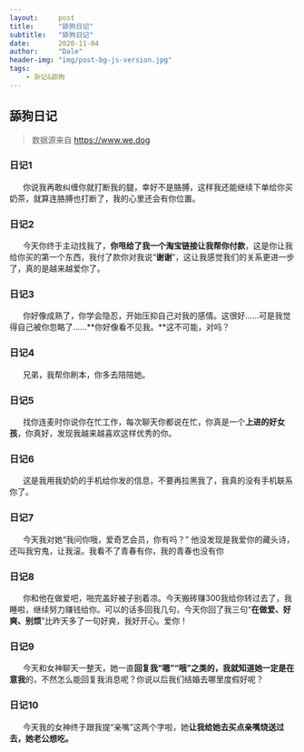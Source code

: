 ```yaml
---
layout:     post
title:      "舔狗日记"
subtitle:   "舔狗日记"
date:       2020-11-04
author:     "Dale"
header-img: "img/post-bg-js-version.jpg"
tags:
    - 杂记&舔狗 
---
```


## 舔狗日记
> 数据源来自 https://www.we.dog 

### 日记1
&#160;&#160; &#160; &#160;你说我再敢纠缠你就打断我的腿，幸好不是胳膊，这样我还能继续下单给你买奶茶，就算连胳膊也打断了，我的心里还会有你位置。

### 日记2
&#160;&#160; &#160; &#160;今天你终于主动找我了，**你甩给了我一个淘宝链接让我帮你付款**，这是你让我给你买的第一个东西，我付了款你对我说“**谢谢**”，这让我感觉我们的关系更进一步了，真的是越来越爱你了。

### 日记3
&#160;&#160; &#160; &#160;你好像成熟了，你学会隐忍，开始压抑自己对我的感情。这很好……可是我觉得自己被你忽略了……**你好像看不见我。**这不可能，对吗？

### 日记4
&#160;&#160; &#160; &#160;兄弟，我帮你刷本，你多去陪陪她。

### 日记5
&#160;&#160; &#160; &#160;找你连麦时你说你在忙工作，每次聊天你都说在忙，你真是一个**上进的好女孩**，你真好，发现我越来越喜欢这样优秀的你。

### 日记6
&#160;&#160; &#160; &#160;这是我用我奶奶的手机给你发的信息，不要再拉黑我了，我真的没有手机联系你了。

### 日记7
&#160;&#160; &#160; &#160;今天我对她“我问你哦，爱奇艺会员，你有吗？” 他没发现是我爱你的藏头诗，还叫我穷鬼，让我滚。我看不了青春有你，我的青春也没有你

### 日记8
&#160;&#160; &#160; &#160;你和他在做爱吧，啪完盖好被子别着凉。今天搬砖赚300我给你转过去了，我睡啦，继续努力赚钱给你。可以的话多回我几句，今天你回了我三句“**在做爱、好爽、别烦**”比昨天多了一句好爽，我好开心。爱你！

### 日记9
&#160;&#160; &#160; &#160;今天和女神聊天一整天，她一直**回复我“嗯”“哦”**之类的，我就知道她一定是**在意我**的，不然怎么能回复我消息呢？你说以后我们结婚去哪里度假好呢？

### 日记10
&#160;&#160; &#160; &#160;今天我的女神终于跟我提“亲嘴”这两个字啦，她**让我给她去买点亲嘴烧送过去，她老公想吃。**
